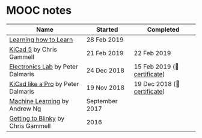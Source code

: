 # MOOC notes

| Name | Started | Completed |
| ------ | ------ | ------ |
| [Learning how to Learn](learning-how-to-learn) | 28 Feb 2019 
| [KiCad 5](kicad-5) by Chris Gammell | 21 Feb 2019 | 22 Feb 2019
| [Electronics Lab](electronics-lab) by Peter Dalmaris | 24 Dec 2018 | 15 Feb 2019 (📃[certificate](electronics-lab/certificate.pdf))|
| [KiCad like a Pro](kicad-like-pro) by Peter Dalmaris | 19 Nov 2018 |19 Dec 2018 (📃[certificate](kicad-like-pro/certificate.pdf))|
| [Machine Learning](machine-learning) by Andrew Ng | September 2017 ||
| [Getting to Blinky](getting-to-blinky) by Chris Gammell | 2016
